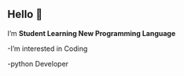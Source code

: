 ## Hello 👋
I’m **Student Learning New Programming Language**

-I’m interested in Coding

-python Developer


<!---
TheDiptiGurav07/TheDiptiGurav07 is a ✨ special ✨ repository because its `README.md` (this file) appears on your GitHub profile.
You can click the Preview link to take a look at your changes.
--->
